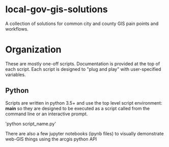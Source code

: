# local-gov-gis-solutions
A collection of solutions for common city and county GIS pain points and workflows.

# Organization
These are mostly one-off scripts. Documentation is provided at the top of each
script. Each script is designed to "plug and play" with user-specified variables.

## Python  
Scripts are written in python 3.5+ and use the top level script environment:
__main__ so they are designed to be executed as a script called from the command
line or an interactive prompt.

'python script_name.py'

There are also a few jupyter notebooks (ipynb files) to visually demonstrate
web-GIS things using the arcgis python API
